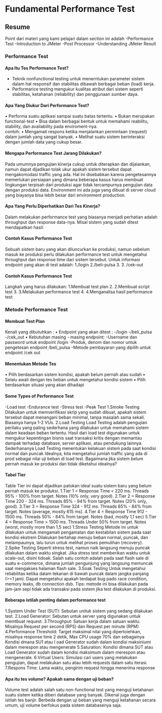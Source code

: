 # Fundamental Performance Test
## Resume
Point dari materi yang kami pelajari dalam section ini adalah 
-Performance Test
-Introduction to JMeter
-Post Processor
-Understanding JMeter Result
### Performance Test 
#### Apa Itu Tes Performance Test?  
- Teknik nonfunctional testing untuk menerntukan parameter sistem dalam hal responsif dan stabilitas dibawah berbagai beban (load) kerja.
- Performarice testing mengukur kualitas atribut dari sistem seperti stabilitas, ketahanan (reliability) dan penggunaan sumber daya.
#### Apa Yang Diukur Dari Performance Test?  
• Performa suatu aplikasi sampai suatu batas tertentu. 
• Bukan merupakan functional-test 
• Bisa dalam berbagai bentuk untuk memahami reabilitu, stability, dan availability pada enviroment-nya.  
contoh: 
  • Mengamati respons ketika menjalankan permintaan (request) dalam jumlah yang sangat banyak. 
   • Melihat suatu sistem berinteraksi dengan jumlah data yang cukup besar.
#### Mengapa Performance Test Jarang Dilakukan?  
Pada umumnya pengujian kinerja cukup untuk diterapkan dan dijaiankan, namun dapat dijadikan tolak ukur apakah sistem tersebut dapat mengakomodasi traffic yang ada.  Hal ini disebabkan karena pengetesannya memerlukan persiapan yang dimana beberapa kasus harus membuat lingkungan terpisah dari produksi agar tidak tercampurnya pengujian data dengan produksi data. Environment ini ada juga yang dibuat di server cloud yang biayanya bisa lebih besar dari environment production.
#### Apa Yang Perlu Diperhatikan Dari Tes Kinerja? 
Dalam melakukan performance test yang biasanya menjadi perhatian adalah throughput dan response data-nya.  Misal sistem yang sudah ditest mendapatkan hasil:
#### Contoh Kasus Performance Test
Sebuah sistem baru yang akan diluncurkan ke produksi, namun sebelum masuk ke produksi perlu dilakukan performance test untuk mengetahui throughput dan response time dari sistem tersebut.  Untuk informasi endpoint yang akan di test adalah:
1./login 
2./beli-pulsa 3.
3. /cek-out
#### Contoh Kasus Performance Test 
Langkah yang harus dilakukan: 
1.Membuat test plan 2. 
2.Membuat script test 3.
3.Melakukan performance test 4. 
4.Menganalisa hasil performance test
### Metode Performance Test
#### Membuat Test Plan 
Kenali yang dibutuhkan : 
• Endpoint yang akan ditest : 
-/login 
-/beli_pulsa 
-/cek_out
 • Kebutuhan masing - masing endpoint: 
-Username dan password untuk endpoint /login
-Produk, denom dan nomor untuk pengetesan endpoint /beli_pulsa 
-Metode  pembayaran yang dipilih untuk endpoint /cek out
#### Menentukan Metode Tes 
• Pilih berdasarkan sistem kondisi, apakah belum pernah atau sudah 
• Selalu awali dengan tes beban untuk mengetahui kondisi sistem 
• Pilih berdasarkan situasi yang akan dihadapi
#### Some Types of Performance Test
-Load test
-Endurance test
-Stress test
-Peak Test
1.Smoke Testing
Dilakukan untuk memverifikasi skrip yang sudah dibuat, apakah sistem tersebut dapat menangani beban minimal, tanpa masalah sama sekali.  Biasanya hanya 1-2 VUs.
2.Load Testing 
Load Testing adalah pengujian perilaku yang paling sederhana yang dilakukan untuk memahami sistem dalam keadaan beban tertentu.  Hasil dari load test digunakan untuk mengukur kepentingan bisnis saat transaksi kritis dengan memantau dampak terhadap database, server aplikasi, atau pendukung lainnya.  Sederhananya Load Testing menentukan kelakuan sistem pada saat kondisi normal dan puncak Idealnya, kita mengetahui jumlah traffic yang ada di prod sebagai nilai uji beban di load test.  Bagaimana jika sistem belum pernah masuk ke produksi dan tidak diketahui idealnya?
#### Tabel Tier 
Table Tier ini dapat dijadikan patokan ideal suatu sistem baru yang belum pernah masuk ke produksi.
1.Tier 1 =  Response Time < 220 ms. Threads 95% - 100% from target. Notes (10% only, very good).
2.Tier 2 =  Response Time 220 - 324 ms. Threads 85% - 94% from target. Notes (20% only, good).
3.Tier 3 =  Response Time 324 - 912 ms. Threads 65% - 84% from target. Notes (average, mostly 615 ms).
4.Tier 4 =  Response Time 912 - 1500 ms. Threads 50% - 64% from target. Notes (bad, mostly 1,1 sec)
5.Tier 4 =  Response Time > 1500 ms. Threads Under 50% from target. Notes (worst, mostly more than 1,5 sec)
1.Stress Testing
 Metode ini untuk dilakukan untuk mengamati pengamatan dan kestabilan sistem pada saat kondisi ekstrem Dilakukan bertahap menuju beban normal, puncak, dan melampauinya, lalu turun untuk melihat proses pemulihan (recovery).
2.Spike Testing 
Seperti stress test, namun naik langsung menuju puncak dilakukan dalam waktu singkat.  Jika stress test memberikan waktu untuk scale-out, disini tidoak.  Salah satu contoh adalah pada saat flash sale di suatu e-commerce, dimana jumlah pengunjung yang langsung memuncak saat mengakses halaman flash sale.
3.Soak Testing Untuk mengetahui reliabilitas ketika dalam tekanan di bawah puncak dalam jangka panjang (>=1 jam).  Dapat mengetahui apakah terdapat bug pado race condition, memory leaks, db connection dsb.  Tips: metode ini bisa dilakukan pada jam-jam sepi tidak ada transaksi pada sistem jika test dilakukan di produksi.
#### Beberapa istilah penting dalam performance test 
1.System Under Test (SUT): Sebutan unituk sistem yang sedang dilakukan test.
2.Load Generator: Sebutan untuk server yang digunakan untuk memtbuat request.
3.Throughput: Satuan kerja dalam satuan waktu. Misalnya Request per second (RPS) dan Request per minute (RPM)
4.Performance  Threshold: Target maksimal nilai yang dipertoiehkan, misalnya response time 2 detik, Max CPU usage 70% dan sebagainya Kondisi dmana SU1 atau l oad Generator sudah dalam kondisi maksiniumi dalam merespon atau mengenerate 
5.Saluration: Kondisi dimana SUT atau Load Generator sudah dalam kondisi maksimum dalam merespon atau mengenerate.
6.Virtual Users: Simulasi cari users yang melakukan pengujian, dapat melakukan satu atau lebih requests dalam satu  iterasi.
7.Respons Time: Lama waktu, pengirim request hingga menerima response
#### Apa itu tes volume?  Apakah sama dengan uji beban?  
Volume test adalah salah satu non-functional test yang menguji ketahanan suatu sistem ketika diberi database yang banyak.  Dikenal juga dengan istilah tes banjir.  Berbeda dengan uji beban yang menguji ketahanan secara umum, uji volume berfokus pada sistem databasenya saja.
